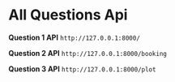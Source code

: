 # **All Questions Api**

**Question 1 API**
`http://127.0.0.1:8000/`

**Question 2 API**
`http://127.0.0.1:8000/booking`

**Question 3 API**
`http://127.0.0.1:8000/plot`